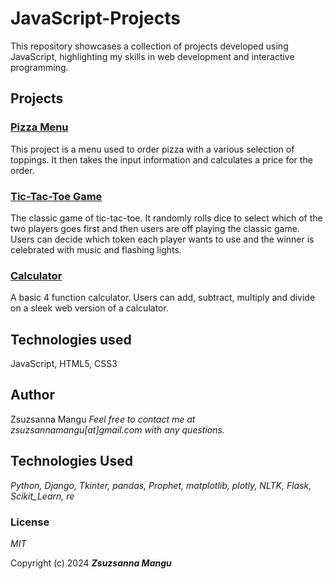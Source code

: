# JavaScript-Projects
This repository showcases a collection of projects developed using JavaScript, highlighting my skills in web development and interactive programming.

## Projects

### [Pizza Menu](https://github.com/zsuzsannamangu/JavaScript-Projects/tree/main/Pizza_Project)
This project is a menu used to order pizza with a various selection of toppings. It then takes the input information and calculates a price for the order.

### [Tic-Tac-Toe Game](https://github.com/zsuzsannamangu/JavaScript-Projects/tree/main/TicTacToe)
The classic game of tic-tac-toe. It randomly rolls dice to select which of the two players goes first and then users are off playing the classic game. Users can decide which token each player wants to use and the winner is celebrated with music and flashing lights.

### [Calculator](https://github.com/zsuzsannamangu/JavaScript-Projects/tree/main/Calculator)
A basic 4 function calculator. Users can add, subtract, multiply and divide on a sleek web version of a calculator.

## Technologies used
JavaScript, HTML5, CSS3

## Author

Zsuzsanna Mangu _Feel free to contact me at zsuzsannamangu[at]gmail.com with any questions._

## Technologies Used

_Python, Django, Tkinter, pandas, Prophet, matplotlib, plotly, NLTK, Flask, Scikit_Learn, re_

### License

*MIT*

Copyright (c) 2024 **_Zsuzsanna Mangu_**
